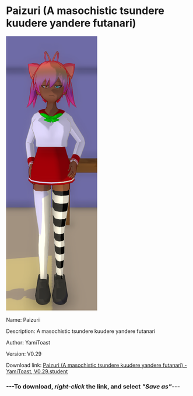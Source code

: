 # Paizuri (A masochistic tsundere kuudere yandere futanari)

<img src = "https://raw.githubusercontent.com/Arbiter1223/Daigaku-Gurashi-Custom-Students/master/Students/Files/Paizuri%20(A%20masochistic%20tsundere%20kuudere%20yandere%20futanari).png">

Name: Paizuri

Description: A masochistic tsundere kuudere yandere futanari

Author: YamiToast

Version: V0.29

Download link: <a href="https://raw.githubusercontent.com/Arbiter1223/Daigaku-Gurashi-Custom-Students/master/Students/Files/Paizuri%20(A%20masochistic%20tsundere%20kuudere%20yandere%20futanari)%20-%20YamiToast%2C%20V0.29.student">Paizuri (A masochistic tsundere kuudere yandere futanari) - YamiToast, V0.29.student</a>

### ---**To download, _right-click_ the link, and select _"Save as"_**---
